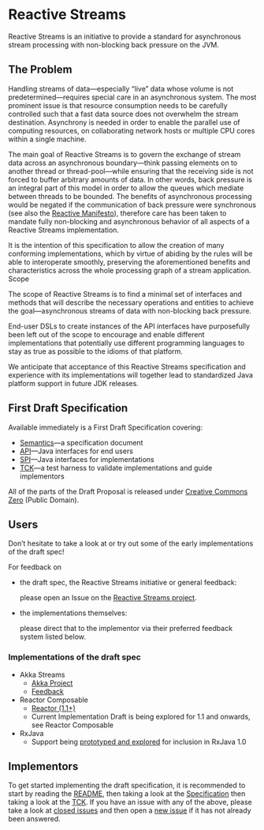 # Reactive Streams

Reactive Streams is an initiative to provide a standard for asynchronous stream processing with non-blocking back pressure on the JVM.

## The Problem

Handling streams of data—especially “live” data whose volume is not predetermined—requires special care in an asynchronous system. The most prominent issue is that resource consumption needs to be carefully controlled such that a fast data source does not overwhelm the stream destination. Asynchrony is needed in order to enable the parallel use of computing resources, on collaborating network hosts or multiple CPU cores within a single machine.

The main goal of Reactive Streams is to govern the exchange of stream data across an asynchronous boundary—think passing elements on to another thread or thread-pool—while ensuring that the receiving side is not forced to buffer arbitrary amounts of data. In other words, back pressure is an integral part of this model in order to allow the queues which mediate between threads to be bounded. The benefits of asynchronous processing would be negated if the communication of back pressure were synchronous (see also the [Reactive Manifesto](http://reactivemanifesto.org/)), therefore care has been taken to mandate fully non-blocking and asynchronous behavior of all aspects of a Reactive Streams implementation.

It is the intention of this specification to allow the creation of many conforming implementations, which by virtue of abiding by the rules will be able to interoperate smoothly, preserving the aforementioned benefits and characteristics across the whole processing graph of a stream application.
Scope

The scope of Reactive Streams is to find a minimal set of interfaces and methods that will describe the necessary operations and entities to achieve the goal—asynchronous streams of data with non-blocking back pressure.

End-user DSLs to create instances of the API interfaces have purposefully been left out of the scope to encourage and enable different implementations that potentially use different programming languages to stay as true as possible to the idioms of that platform.

We anticipate that acceptance of this Reactive Streams specification and experience with its implementations will together lead to standardized Java platform support in future JDK releases.

## First Draft Specification

Available immediately is a First Draft Specification covering:

* [Semantics](https://github.com/reactive-streams/reactive-streams/blob/master/tck/src/main/resources/spec.md)—a specification document
* [API](https://github.com/reactive-streams/reactive-streams/tree/master/spi/src/main/java/org/reactivestreams/api/)—Java interfaces for end users
* [SPI](https://github.com/reactive-streams/reactive-streams/tree/master/spi/src/main/java/org/reactivestreams/spi/)—Java interfaces for implementations
* [TCK](https://github.com/reactive-streams/reactive-streams/tree/master/tck/src/main/scala/org/reactivestreams/tck/)—a test harness to validate implementations and guide implementors

All of the parts of the Draft Proposal is released under [Creative Commons Zero](http://creativecommons.org/publicdomain/zero/1.0) (Public Domain).

## Users

Don’t hesitate to take a look at or try out some of the early implementations of the draft spec!

For feedback on

* the draft spec, the Reactive Streams initiative or general feedback:

    please open an Issue on the [Reactive Streams project](https://github.com/reactive-streams/reactive-streams/issues).
    
* the implementations themselves:

    please direct that to the implementor via their preferred feedback system listed below.

### Implementations of the draft spec

* Akka Streams
   * [Akka Project](http://akka.io/)
   * [Feedback](http://doc.akka.io/docs/akka/current/project/issue-tracking.html)
* Reactor Composable
   * [Reactor (1.1+)](http://github.com/reactor/reactor)
   * Current Implementation Draft is being explored for 1.1 and onwards, see Reactor Composable
* RxJava
   * Support being [prototyped and explored](https://github.com/Netflix/RxJava/issues/1000) for inclusion in RxJava 1.0

## Implementors

To get started implementing the draft specification, it is recommended to start by reading the [README](https://github.com/reactive-streams/reactive-streams/blob/master/README.md), then taking a look at the [Specification](https://github.com/reactive-streams/reactive-streams/blob/master/tck/src/main/resources/spec.md) then taking a look at the [TCK](https://github.com/reactive-streams/reactive-streams/tree/master/tck/src/main/scala/org/reactivestreams/tck/). If you have an issue with any of the above, please take a look at [closed issues](https://github.com/reactive-streams/reactive-streams/issues?page=1&state=closed) and then open a [new issue](https://github.com/reactive-streams/reactive-streams/issues/new) if it has not already been answered.
